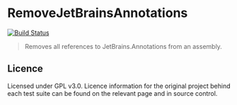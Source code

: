 # RemoveJetBrainsAnnotations

[![Build Status](https://github.com/MrKWatkins/RemoveJetBrainsAnnotations/actions/workflows/build.yml/badge.svg)](https://github.com/MrKWatkins/RemoveJetBrainsAnnotations/actions/workflows/build.yml)

> Removes all references to JetBrains.Annotations from an assembly.

## Licence

Licensed under GPL v3.0. Licence information for the original project behind each test suite can be found on the relevant page and in source control.